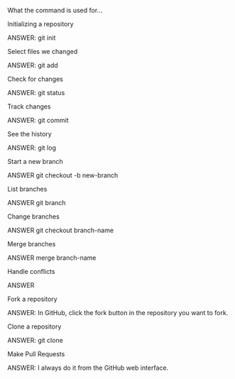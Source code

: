 What the command is used for...

Initializing a repository

ANSWER: git init

Select files we changed

ANSWER: git add

Check for changes

ANSWER: git status

Track changes

ANSWER: git commit

See the history

ANSWER: git log

Start a new branch

ANSWER git checkout -b new-branch

List branches

ANSWER git branch

Change branches

ANSWER git checkout branch-name

Merge branches

ANSWER merge branch-name

Handle conflicts

ANSWER

Fork a repository

ANSWER: In GitHub, click the fork button in the repository you want to fork.

Clone a repository

ANSWER: git clone

Make Pull Requests

ANSWER: I always do it from the GitHub web interface.

